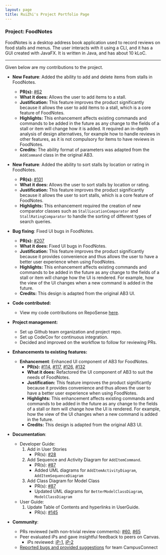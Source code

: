 ```yaml
---
layout: page
title: RuiZhi's Project Portfolio Page
---
```


### Project: FoodNotes

FoodNotes is a desktop address book application used to record reviews on food stalls and menus. The user interacts with it using a CLI, and it has a GUI created with JavaFX. It is written in Java, and has about 10 kLoC.

<hr>
Given below are my contributions to the project.

* **New Feature**: Added the ability to add and delete items from stalls in FoodNotes.
    * **PR(s):** [#62](https://github.com/AY2324S1-CS2103T-W10-4/tp/pull/62)
    * **What it does:** Allows the user to add items to a stall.
    * **Justification:** This feature improves the product significantly because it allows the user to add items to a stall, which is a core feature of FoodNotes.
    * **Highlights:** This enhancement affects existing commands and commands to be added in the future as any change to the fields of a stall or item will change how it is added. It required an in-depth analysis of design alternatives, for example how to handle reviews in other features, as it is not compulsory for items to have reviews in FoodNotes.
    * **Credits:** The ability format of parameters was adapted from the `AddCommand` class in the original AB3.


* **New Feature**: Added the ability to sort stalls by location or rating in FoodNotes.
  * **PR(s):** [#101](https://github.com/AY2324S1-CS2103T-W10-4/tp/pull/101)
  * **What it does:** Allows the user to sort stalls by location or rating.
  * **Justification:** This feature improves the product significantly because it allows the user to sort stalls, which is a core feature of FoodNotes.
  * **Highlights:** This enhancement required the creation of new comparator classes such as `StallLocationComparator` and `StallRatingComparator` to handle the sorting of different types of search queries.


* **Bug fixing**: Fixed UI bugs in FoodNotes.
    * **PR(s):** [#207](https://github.com/AY2324S1-CS2103T-W10-4/tp/pull/207)
    * **What it does:** Fixed UI bugs in FoodNotes.
    * **Justification:** This feature improves the product significantly because it provides convenience and thus allows the user to have a better user experience when using FoodNotes.
    * **Highlights:** This enhancement affects existing commands and commands to be added in the future as any change to the fields of a stall or item will change how the UI is rendered. For example, how the view of the UI changes when a new command is added in the future.
    * **Credits:** This design is adapted from the original AB3 UI.


* **Code contributed:**
  * View my code contributions on RepoSense [here](https://nus-cs2103-ay2324s1.github.io/tp-dashboard/?search=&sort=groupTitle&sortWithin=title&timeframe=commit&mergegroup=&groupSelect=groupByRepos&breakdown=true&checkedFileTypes=docs~functional-code~test-code&since=2023-09-22&tabOpen=true&tabType=authorship&tabAuthor=Ruizhi2001&tabRepo=AY2324S1-CS2103T-W10-4%2Ftp%5Bmaster%5D&authorshipIsMergeGroup=false&authorshipFileTypes=docs~functional-code~test-code&authorshipIsBinaryFileTypeChecked=false&authorshipIsIgnoredFilesChecked=false).


* **Project management:**
  * Set up Github team organization and project repo.
  * Set up CodeCov for continuous integration.
  * Decided and improved on the workflow to follow for reviewing PRs.


* **Enhancements to existing features:**

  * **Enhancement**: Enhanced UI component of AB3 for FoodNotes.
    * **PR(s):** [#114](https://github.com/AY2324S1-CS2103T-W10-4/tp/pull/114), [#117](https://github.com/AY2324S1-CS2103T-W10-4/tp/pull/117), [#126](https://github.com/AY2324S1-CS2103T-W10-4/tp/pull/126), [#132](https://github.com/AY2324S1-CS2103T-W10-4/tp/pull/132)
    * **What it does:** Refactored the UI component of AB3 to suit the needs of FoodNotes.
    * **Justification:** This feature improves the product significantly because it provides convenience and thus allows the user to have a better user experience when using FoodNotes.
    * **Highlights:** This enhancement affects existing commands and commands to be added in the future as any change to the fields of a stall or item will change how the UI is rendered. For example, how the view of the UI changes when a new command is added in the future.
    * **Credits:** This design is adapted from the original AB3 UI.


* **Documentation**:
  * Developer Guide:
    1. Add in User Stories
       * PR(s): [#28](https://github.com/AY2324S1-CS2103T-W10-4/tp/pull/28/files#diff-1a95edf069a4136e9cb71bee758b0dc86996f6051f0d438ec2c424557de7160b)
    2. Add Sequence and Activity Diagram for `AddItemCommand`.
       * PR(s): [#87](https://github.com/AY2324S1-CS2103T-W10-4/tp/pull/87/files)
       * Added UML diagrams for `AddItemActivityDiagram`, `AddItemSequenceDiagram`
    3. Add Class Diagram for Model Class
       * PR(s): [#87](https://github.com/AY2324S1-CS2103T-W10-4/tp/pull/87/files)
       * Updated UML diagrams for `BetterModelClassDiagram`, `ModelClassDiagram`
  * User Guide:
    1. Update Table of Contents and hyperlinks in UserGuide.
       * PR(s): [#145](https://github.com/AY2324S1-CS2103T-W10-4/tp/pull/145)

* **Community**:
  * PRs reviewed (with non-trivial review comments): [#60](https://github.com/AY2324S1-CS2103T-W10-4/tp/pull/60), [#65](https://github.com/AY2324S1-CS2103T-W10-4/tp/pull/65)
  * Peer evaluated iPs and gave insightful feedback to peers on Canvas.
    * iPs reviewed: [iP-1](https://github.com/WangCheng0116/ip/releases), [iP-2](https://github.com/LamJiuFong/ip/releases)
  * [Reported bugs and provided suggestions](https://github.com/Ruizhi2001/ped) for team CampusConnect
